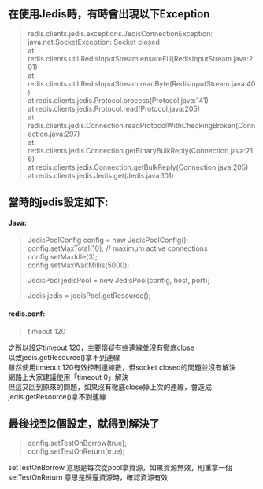## 在使用Jedis時，有時會出現以下Exception

> redis.clients.jedis.exceptions.JedisConnectionException: java.net.SocketException: Socket closed  
        at redis.clients.util.RedisInputStream.ensureFill(RedisInputStream.java:201)  
        at redis.clients.util.RedisInputStream.readByte(RedisInputStream.java:40)  
        at redis.clients.jedis.Protocol.process(Protocol.java:141)  
        at redis.clients.jedis.Protocol.read(Protocol.java:205)  
        at redis.clients.jedis.Connection.readProtocolWithCheckingBroken(Connection.java:297)  
        at redis.clients.jedis.Connection.getBinaryBulkReply(Connection.java:216)  
        at redis.clients.jedis.Connection.getBulkReply(Connection.java:205)  
        at redis.clients.jedis.Jedis.get(Jedis.java:101)  


## 當時的jedis設定如下:
#### Java:
> JedisPoolConfig config = new JedisPoolConfig();  
> config.setMaxTotal(10); // maximum active connections  
> config.setMaxIdle(3);  
> config.setMaxWaitMillis(5000);  
>  
> JedisPool jedisPool = new JedisPool(config, host, port);  
>  
> Jedis jedis = jedisPool.getResource();

#### redis.conf:
> timeout 120

之所以設定timeout 120，主要懷疑有些連線並沒有徹底close  
以致jedis.getResource()拿不到連線  
雖然使用timeout 120有效控制連線數，但socket closed的問題並沒有解決  
網路上大家建議使用「timeout 0」解決  
但這又回到原來的問題，如果沒有徹底close掉上次的連線，會造成jedis.getResource()拿不到連線  
  
## 最後找到2個設定，就得到解決了  
> config.setTestOnBorrow(true);  
> config.setTestOnReturn(true);  

setTestOnBorrow 意思是每次從pool拿資源，如果資源無效，則重拿一個  
setTestOnReturn 意思是歸還資源時，確認資源有效  


